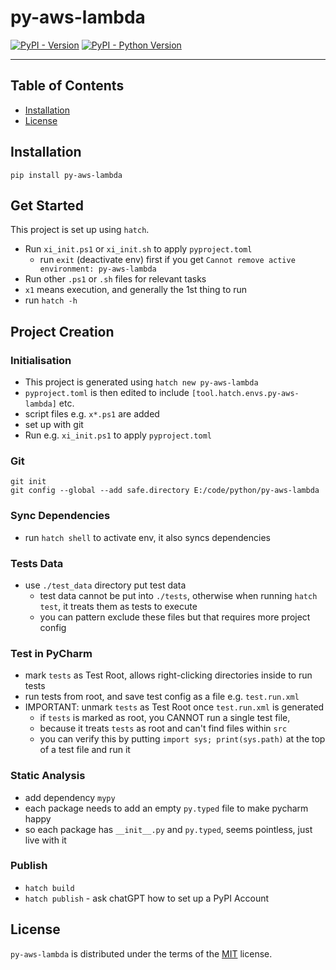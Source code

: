 # py-aws-lambda

[![PyPI - Version](https://img.shields.io/pypi/v/py-aws-lambda.svg)](https://pypi.org/project/py-aws-lambda)
[![PyPI - Python Version](https://img.shields.io/pypi/pyversions/py-aws-lambda.svg)](https://pypi.org/project/py-aws-lambda)

-----

## Table of Contents

- [Installation](#installation)
- [License](#license)

## Installation

```console
pip install py-aws-lambda
```

## Get Started

This project is set up using `hatch`. 
* Run `xi_init.ps1` or `xi_init.sh` to apply `pyproject.toml`
  - run `exit` (deactivate env) first if you get `Cannot remove active environment: py-aws-lambda`  
* Run other `.ps1` or `.sh` files for relevant tasks
* `x1` means execution, and generally the 1st thing to run
* run `hatch -h` 

## Project Creation

### Initialisation
* This project is generated using `hatch new py-aws-lambda`
* `pyproject.toml` is then edited to include `[tool.hatch.envs.py-aws-lambda]` etc.
* script files e.g. `x*.ps1` are added 
* set up with git 
* Run e.g. `xi_init.ps1` to apply `pyproject.toml`

### Git

```shell
git init
git config --global --add safe.directory E:/code/python/py-aws-lambda
```

### Sync Dependencies
* run `hatch shell` to activate env, it also syncs dependencies

### Tests Data
* use `./test_data` directory put test data
  * test data cannot be put into `./tests`, otherwise when running `hatch test`, it treats them as tests to execute
  * you can pattern exclude these files but that requires more project config

### Test in PyCharm
* mark `tests` as Test Root, allows right-clicking directories inside to run tests
* run tests from root, and save test config as a file e.g. `test.run.xml`
* IMPORTANT: unmark `tests` as Test Root once `test.run.xml` is generated
  - if `tests` is marked as root, you CANNOT run a single test file, 
  - because it treats `tests` as root and can't find files within `src`
  - you can verify this by putting `import sys; print(sys.path)` at the top of a test file and run it

### Static Analysis
* add dependency `mypy`
* each package needs to add an empty `py.typed` file to make pycharm happy
* so each package has `__init__.py` and `py.typed`, seems pointless, just live with it

### Publish
* `hatch build`
* `hatch publish` - ask chatGPT how to set up a PyPI Account

## License

`py-aws-lambda` is distributed under the terms of the [MIT](https://spdx.org/licenses/MIT.html) license.

